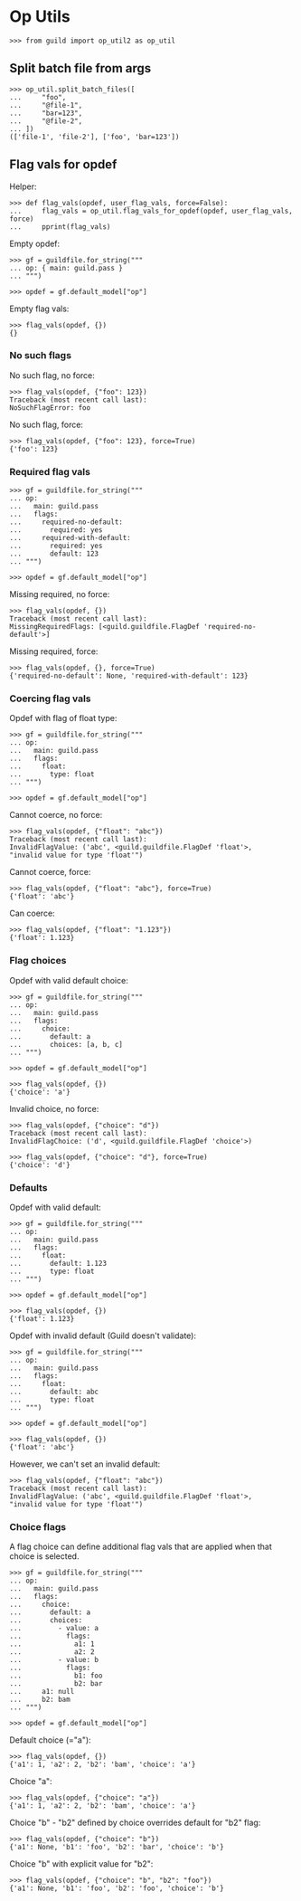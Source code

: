 # Op Utils

    >>> from guild import op_util2 as op_util

## Split batch file from args

    >>> op_util.split_batch_files([
    ...     "foo",
    ...     "@file-1",
    ...     "bar=123",
    ...     "@file-2",
    ... ])
    (['file-1', 'file-2'], ['foo', 'bar=123'])

## Flag vals for opdef

Helper:

    >>> def flag_vals(opdef, user_flag_vals, force=False):
    ...     flag_vals = op_util.flag_vals_for_opdef(opdef, user_flag_vals, force)
    ...     pprint(flag_vals)

Empty opdef:

    >>> gf = guildfile.for_string("""
    ... op: { main: guild.pass }
    ... """)

    >>> opdef = gf.default_model["op"]

Empty flag vals:

    >>> flag_vals(opdef, {})
    {}

### No such flags

No such flag, no force:

    >>> flag_vals(opdef, {"foo": 123})
    Traceback (most recent call last):
    NoSuchFlagError: foo

No such flag, force:

    >>> flag_vals(opdef, {"foo": 123}, force=True)
    {'foo': 123}

### Required flag vals

    >>> gf = guildfile.for_string("""
    ... op:
    ...   main: guild.pass
    ...   flags:
    ...     required-no-default:
    ...       required: yes
    ...     required-with-default:
    ...       required: yes
    ...       default: 123
    ... """)

    >>> opdef = gf.default_model["op"]

Missing required, no force:

    >>> flag_vals(opdef, {})
    Traceback (most recent call last):
    MissingRequiredFlags: [<guild.guildfile.FlagDef 'required-no-default'>]

Missing required, force:

    >>> flag_vals(opdef, {}, force=True)
    {'required-no-default': None, 'required-with-default': 123}

### Coercing flag vals

Opdef with flag of float type:

    >>> gf = guildfile.for_string("""
    ... op:
    ...   main: guild.pass
    ...   flags:
    ...     float:
    ...       type: float
    ... """)

    >>> opdef = gf.default_model["op"]

Cannot coerce, no force:

    >>> flag_vals(opdef, {"float": "abc"})
    Traceback (most recent call last):
    InvalidFlagValue: ('abc', <guild.guildfile.FlagDef 'float'>,
    "invalid value for type 'float'")

Cannot coerce, force:

    >>> flag_vals(opdef, {"float": "abc"}, force=True)
    {'float': 'abc'}

Can coerce:

    >>> flag_vals(opdef, {"float": "1.123"})
    {'float': 1.123}

### Flag choices

Opdef with valid default choice:

    >>> gf = guildfile.for_string("""
    ... op:
    ...   main: guild.pass
    ...   flags:
    ...     choice:
    ...       default: a
    ...       choices: [a, b, c]
    ... """)

    >>> opdef = gf.default_model["op"]

    >>> flag_vals(opdef, {})
    {'choice': 'a'}

Invalid choice, no force:

    >>> flag_vals(opdef, {"choice": "d"})
    Traceback (most recent call last):
    InvalidFlagChoice: ('d', <guild.guildfile.FlagDef 'choice'>)

    >>> flag_vals(opdef, {"choice": "d"}, force=True)
    {'choice': 'd'}

### Defaults

Opdef with valid default:

    >>> gf = guildfile.for_string("""
    ... op:
    ...   main: guild.pass
    ...   flags:
    ...     float:
    ...       default: 1.123
    ...       type: float
    ... """)

    >>> opdef = gf.default_model["op"]

    >>> flag_vals(opdef, {})
    {'float': 1.123}

Opdef with invalid default (Guild doesn't validate):

    >>> gf = guildfile.for_string("""
    ... op:
    ...   main: guild.pass
    ...   flags:
    ...     float:
    ...       default: abc
    ...       type: float
    ... """)

    >>> opdef = gf.default_model["op"]

    >>> flag_vals(opdef, {})
    {'float': 'abc'}

However, we can't set an invalid default:

    >>> flag_vals(opdef, {"float": "abc"})
    Traceback (most recent call last):
    InvalidFlagValue: ('abc', <guild.guildfile.FlagDef 'float'>,
    "invalid value for type 'float'")

### Choice flags

A flag choice can define additional flag vals that are applied when
that choice is selected.

    >>> gf = guildfile.for_string("""
    ... op:
    ...   main: guild.pass
    ...   flags:
    ...     choice:
    ...       default: a
    ...       choices:
    ...         - value: a
    ...           flags:
    ...             a1: 1
    ...             a2: 2
    ...         - value: b
    ...           flags:
    ...             b1: foo
    ...             b2: bar
    ...     a1: null
    ...     b2: bam
    ... """)

    >>> opdef = gf.default_model["op"]

Default choice (="a"):

    >>> flag_vals(opdef, {})
    {'a1': 1, 'a2': 2, 'b2': 'bam', 'choice': 'a'}

Choice "a":

    >>> flag_vals(opdef, {"choice": "a"})
    {'a1': 1, 'a2': 2, 'b2': 'bam', 'choice': 'a'}

Choice "b" - "b2" defined by choice overrides default for "b2" flag:

    >>> flag_vals(opdef, {"choice": "b"})
    {'a1': None, 'b1': 'foo', 'b2': 'bar', 'choice': 'b'}

Choice "b" with explicit value for "b2":

    >>> flag_vals(opdef, {"choice": "b", "b2": "foo"})
    {'a1': None, 'b1': 'foo', 'b2': 'foo', 'choice': 'b'}
